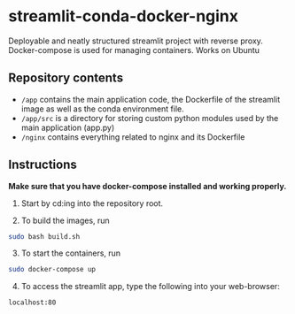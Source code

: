 # streamlit-conda-docker-nginx
Deployable and neatly structured streamlit project with reverse proxy. Docker-compose is used for managing containers. Works on Ubuntu

## Repository contents

- <code>/app</code> contains the main application code, the Dockerfile of the streamlit image as well as the conda environment file.
- <code>/app/src</code> is a directory for storing custom python modules used by the main application (app.py)
- <code>/nginx</code> contains everything related to nginx and its Dockerfile


## Instructions

**Make sure that you have docker-compose installed and working properly.**

1) Start by cd:ing into the repository root.

2) To build the images, run

```bash
sudo bash build.sh
```

3) To start the containers, run

```bash
sudo docker-compose up
```

4) To access the streamlit app, type the following into your web-browser:

```bash
localhost:80
```
